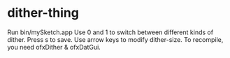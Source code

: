 # dither-thing
Run bin/mySketch.app 
Use 0 and 1 to switch between different kinds of dither.
Press s to save.
Use arrow keys to modify dither-size.
To recompile, you need ofxDither & ofxDatGui.
